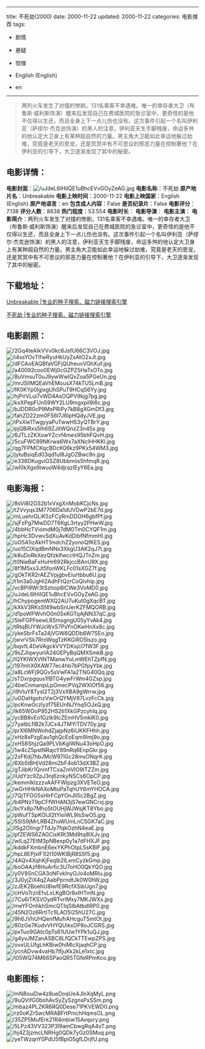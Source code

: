 
---
title: 不死劫(2000)
date: 2000-11-22
updated: 2000-11-22
categories: 电影推荐
tags:
- 剧情
- 悬疑
- 惊悚

- English (English)
- en
---


> 两列火车发生了对撞的惨剧，131名乘客不幸遇难。唯一的幸存者大卫（布鲁斯·威利斯饰演）醒来后发现自己在费城医院的急诊室中，更奇怪的是他不仅得以生还，而且全身上下一点儿伤也没有。这次事件引起一个名叫伊利亚（萨缪尔·杰克逊饰演）的黑人的注意，伊利亚天生手脚残废，命运多舛的他认定大卫身上有某种超自然的力量。男主角大卫能如此幸运地躲过劫难，究竟是老天的恩宠，还是冥冥中有不可思议的邪恶力量在控制著他？在伊利亚的引导下，大卫逐渐发现了其中的秘密。

## **电影详情**：

**电影封面**：<img src="https://image.tmdb.org/t/p/w200/uJdeL6lHiIQE1uBhcEVvGOyZeAG.jpg" alt="/uJdeL6lHiIQE1uBhcEVvGOyZeAG.jpg" title="/uJdeL6lHiIQE1uBhcEVvGOyZeAG.jpg">
**电影名称**：不死劫
**原产地片名**：Unbreakable
**电影上映时间**：2000-11-22
**电影上映国家**：English (English)
**原产地语言**：en
**包含成人内容**：False
**是否纪录片**：False
**电影评分**：7.138
**评分人数**：8838
**热门程度**：53.554
**电影时长**：
**电影导演**：
**电影主演**：
**电影简介**：两列火车发生了对撞的惨剧，131名乘客不幸遇难。唯一的幸存者大卫（布鲁斯·威利斯饰演）醒来后发现自己在费城医院的急诊室中，更奇怪的是他不仅得以生还，而且全身上下一点儿伤也没有。这次事件引起一个名叫伊利亚（萨缪尔·杰克逊饰演）的黑人的注意，伊利亚天生手脚残废，命运多舛的他认定大卫身上有某种超自然的力量。男主角大卫能如此幸运地躲过劫难，究竟是老天的恩宠，还是冥冥中有不可思议的邪恶力量在控制著他？在伊利亚的引导下，大卫逐渐发现了其中的秘密。

## **下载地址**：
[Unbreakable |专业的种子搜索、磁力链接搜索引擎](https://movie.amd794.com:2083/?search=Unbreakable&ordering=&mode=match_phrase&page_size=10&page=1)

[不死劫 |专业的种子搜索、磁力链接搜索引擎](https://movie.amd794.com:2083/?search=%E4%B8%8D%E6%AD%BB%E5%8A%AB&ordering=&mode=match_phrase&page_size=10&page=1)
 

## **电影剧照**：
<img src="https://image.tmdb.org/t/p/original/2Gq4teAIkVVv0kc6JsfU66C3VOJ.jpg" alt="/2Gq4teAIkVVv0kc6JsfU66C3VOJ.jpg" title="/2Gq4teAIkVVv0kc6JsfU66C3VOJ.jpg"><img src="https://image.tmdb.org/t/p/original/i4ssYOvTIfwRyuHkUyZsAtO2xJt.jpg" alt="/i4ssYOvTIfwRyuHkUyZsAtO2xJt.jpg" title="/i4ssYOvTIfwRyuHkUyZsAtO2xJt.jpg"><img src="https://image.tmdb.org/t/p/original/dFCAoEAQBfaVGFjQUheuvVGhXuf.jpg" alt="/dFCAoEAQBfaVGFjQUheuvVGhXuf.jpg" title="/dFCAoEAQBfaVGFjQUheuvVGhXuf.jpg"><img src="https://image.tmdb.org/t/p/original/a40092coo0EWj0cGZPZ5HaTsOTo.jpg" alt="/a40092coo0EWj0cGZPZ5HaTsOTo.jpg" title="/a40092coo0EWj0cGZPZ5HaTsOTo.jpg"><img src="https://image.tmdb.org/t/p/original/8uVmsuT0uJ9ywWwlQxZoa5PGeUn.jpg" alt="/8uVmsuT0uJ9ywWwlQxZoa5PGeUn.jpg" title="/8uVmsuT0uJ9ywWwlQxZoa5PGeUn.jpg"><img src="https://image.tmdb.org/t/p/original/mrJSIlMQEaVhEMousX74kTU5LmB.jpg" alt="/mrJSIlMQEaVhEMousX74kTU5LmB.jpg" title="/mrJSIlMQEaVhEMousX74kTU5LmB.jpg"><img src="https://image.tmdb.org/t/p/original/fK0KYp0lgixgUhSPuT9HCqS6Yy.jpg" alt="/fK0KYp0lgixgUhSPuT9HCqS6Yy.jpg" title="/fK0KYp0lgixgUhSPuT9HCqS6Yy.jpg"><img src="https://image.tmdb.org/t/p/original/hjPirVLui7vWD4AsOQPV9kjg7pg.jpg" alt="/hjPirVLui7vWD4AsOQPV9kjg7pg.jpg" title="/hjPirVLui7vWD4AsOQPV9kjg7pg.jpg"><img src="https://image.tmdb.org/t/p/original/kxXPepFUn59WY2LU9mgxpil9i6c.jpg" alt="/kxXPepFUn59WY2LU9mgxpil9i6c.jpg" title="/kxXPepFUn59WY2LU9mgxpil9i6c.jpg"><img src="https://image.tmdb.org/t/p/original/bJDDR0cP9MsPRiPy7kB8gXGmDf3.jpg" alt="/bJDDR0cP9MsPRiPy7kB8gXGmDf3.jpg" title="/bJDDR0cP9MsPRiPy7kB8gXGmDf3.jpg"><img src="https://image.tmdb.org/t/p/original/fahZD22zm0FS6l7J6lpHQdyJVE.jpg" alt="/fahZD22zm0FS6l7J6lpHQdyJVE.jpg" title="/fahZD22zm0FS6l7J6lpHQdyJVE.jpg"><img src="https://image.tmdb.org/t/p/original/iPxXie1TwgyyaPuTwwH53yQTBrY.jpg" alt="/iPxXie1TwgyyaPuTwwH53yQTBrY.jpg" title="/iPxXie1TwgyyaPuTwwH53yQTBrY.jpg"><img src="https://image.tmdb.org/t/p/original/pjQBiRxs5lh69ZJitWQnzZ3n45s.jpg" alt="/pjQBiRxs5lh69ZJitWQnzZ3n45s.jpg" title="/pjQBiRxs5lh69ZJitWQnzZ3n45s.jpg"><img src="https://image.tmdb.org/t/p/original/6JTLzZKXowYZcvf4mes95bhFQvH.jpg" alt="/6JTLzZKXowYZcvf4mes95bhFQvH.jpg" title="/6JTLzZKXowYZcvf4mes95bhFQvH.jpg"><img src="https://image.tmdb.org/t/p/original/5cuFWC89NKrwa6Wx7aXNclHHKKl.jpg" alt="/5cuFWC89NKrwa6Wx7aXNclHHKKl.jpg" title="/5cuFWC89NKrwa6Wx7aXNclHHKKl.jpg"><img src="https://image.tmdb.org/t/p/original/qg7FPMCKqcBDcK06kz9PKx54WM3.jpg" alt="/qg7FPMCKqcBDcK06kz9PKx54WM3.jpg" title="/qg7FPMCKqcBDcK06kz9PKx54WM3.jpg"><img src="https://image.tmdb.org/t/p/original/jytuBsiqEd03qd1uI8JgOZBwc9n.jpg" alt="/jytuBsiqEd03qd1uI8JgOZBwc9n.jpg" title="/jytuBsiqEd03qd1uI8JgOZBwc9n.jpg"><img src="https://image.tmdb.org/t/p/original/e336DKugviGSZ8Ubbmiis5hfmqR.jpg" alt="/e336DKugviGSZ8Ubbmiis5hfmqR.jpg" title="/e336DKugviGSZ8Ubbmiis5hfmqR.jpg"><img src="https://image.tmdb.org/t/p/original/wI0kXgs6twuoW4djrazIEyY6Ea.jpg" alt="/wI0kXgs6twuoW4djrazIEyY6Ea.jpg" title="/wI0kXgs6twuoW4djrazIEyY6Ea.jpg">

## **电影海报**：
<img src="https://image.tmdb.org/t/p/original/8sVi8I2GS2b1xVxgXnMobKCjcNs.jpg" alt="/8sVi8I2GS2b1xVxgXnMobKCjcNs.jpg" title="/8sVi8I2GS2b1xVxgXnMobKCjcNs.jpg"><img src="https://image.tmdb.org/t/p/original/t2Vvyqs3M7706Da1dUVDwP2bE7d.jpg" alt="/t2Vvyqs3M7706Da1dUVDwP2bE7d.jpg" title="/t2Vvyqs3M7706Da1dUVDwP2bE7d.jpg"><img src="https://image.tmdb.org/t/p/original/mLuehrGLiK5zFCyRmDDOH6gbfPf.jpg" alt="/mLuehrGLiK5zFCyRmDDOH6gbfPf.jpg" title="/mLuehrGLiK5zFCyRmDDOH6gbfPf.jpg"><img src="https://image.tmdb.org/t/p/original/sjFzPg7MwDD7T6KgL3rtyy2PHwW.jpg" alt="/sjFzPg7MwDD7T6KgL3rtyy2PHwW.jpg" title="/sjFzPg7MwDD7T6KgL3rtyy2PHwW.jpg"><img src="https://image.tmdb.org/t/p/original/4bbHcTViomdM0j7dM0Tm0CYQF1m.jpg" alt="/4bbHcTViomdM0j7dM0Tm0CYQF1m.jpg" title="/4bbHcTViomdM0j7dM0Tm0CYQF1m.jpg"><img src="https://image.tmdb.org/t/p/original/hpHc3DvwvSdXuAvKdDibfNfmmHI.jpg" alt="/hpHc3DvwvSdXuAvKdDibfNfmmHI.jpg" title="/hpHc3DvwvSdXuAvKdDibfNfmmHI.jpg"><img src="https://image.tmdb.org/t/p/original/uO5A1izAkHT1mdchZ2yonoQfKE5.jpg" alt="/uO5A1izAkHT1mdchZ2yonoQfKE5.jpg" title="/uO5A1izAkHT1mdchZ2yonoQfKE5.jpg"><img src="https://image.tmdb.org/t/p/original/uo15ClXqdBmNNx3XkgU3AK2qJ7t.jpg" alt="/uo15ClXqdBmNNx3XkgU3AK2qJ7t.jpg" title="/uo15ClXqdBmNNx3XkgU3AK2qJ7t.jpg"><img src="https://image.tmdb.org/t/p/original/k8uDoRkXezQfzklfwcctHQJTnZm.jpg" alt="/k8uDoRkXezQfzklfwcctHQJTnZm.jpg" title="/k8uDoRkXezQfzklfwcctHQJTnZm.jpg"><img src="https://image.tmdb.org/t/p/original/t0NieBaFxHuHr692RkjccBAnU9X.jpg" alt="/t0NieBaFxHuHr692RkjccBAnU9X.jpg" title="/t0NieBaFxHuHr692RkjccBAnU9X.jpg"><img src="https://image.tmdb.org/t/p/original/8f1M5xs3Jt5fonWKLFc01sXGZ7f.jpg" alt="/8f1M5xs3Jt5fonWKLFc01sXGZ7f.jpg" title="/8f1M5xs3Jt5fonWKLFc01sXGZ7f.jpg"><img src="https://image.tmdb.org/t/p/original/gOkTKR2rAEZVpjgbvEiurtbbu6U.jpg" alt="/gOkTKR2rAEZVpjgbvEiurtbbu6U.jpg" title="/gOkTKR2rAEZVpjgbvEiurtbbu6U.jpg"><img src="https://image.tmdb.org/t/p/original/t1m3a0JgHl2AdhFtQzrCoQlvhip.jpg" alt="/t1m3a0JgHl2AdhFtQzrCoQlvhip.jpg" title="/t1m3a0JgHl2AdhFtQzrCoQlvhip.jpg"><img src="https://image.tmdb.org/t/p/original/vcBPi9Wr3tSztiop8ICWe3VoMD0.jpg" alt="/vcBPi9Wr3tSztiop8ICWe3VoMD0.jpg" title="/vcBPi9Wr3tSztiop8ICWe3VoMD0.jpg"><img src="https://image.tmdb.org/t/p/original/uJdeL6lHiIQE1uBhcEVvGOyZeAG.jpg" alt="/uJdeL6lHiIQE1uBhcEVvGOyZeAG.jpg" title="/uJdeL6lHiIQE1uBhcEVvGOyZeAG.jpg"><img src="https://image.tmdb.org/t/p/original/hChypogemWXQ2AU7uKut0gXqcBT.jpg" alt="/hChypogemWXQ2AU7uKut0gXqcBT.jpg" title="/hChypogemWXQ2AU7uKut0gXqcBT.jpg"><img src="https://image.tmdb.org/t/p/original/kXkV3RKsSf49wbSnUerKZFMQORB.jpg" alt="/kXkV3RKsSf49wbSnUerKZFMQORB.jpg" title="/kXkV3RKsSf49wbSnUerKZFMQORB.jpg"><img src="https://image.tmdb.org/t/p/original/d1poWPWvhO0n05xKGTqAjNN37qC.jpg" alt="/d1poWPWvhO0n05xKGTqAjNN37qC.jpg" title="/d1poWPWvhO0n05xKGTqAjNN37qC.jpg"><img src="https://image.tmdb.org/t/p/original/5IeFGPFeewL8SmsgngU05yYvAk4.jpg" alt="/5IeFGPFeewL8SmsgngU05yYvAk4.jpg" title="/5IeFGPFeewL8SmsgngU05yYvAk4.jpg"><img src="https://image.tmdb.org/t/p/original/tRtqBUYWJcWxS7PsYnOKwHnXx8c.jpg" alt="/tRtqBUYWJcWxS7PsYnOKwHnXx8c.jpg" title="/tRtqBUYWJcWxS7PsYnOKwHnXx8c.jpg"><img src="https://image.tmdb.org/t/p/original/ykeSbrFsTa24jVGW6QDDb6W7SEo.jpg" alt="/ykeSbrFsTa24jVGW6QDDb6W7SEo.jpg" title="/ykeSbrFsTa24jVGW6QDDb6W7SEo.jpg"><img src="https://image.tmdb.org/t/p/original/jwvrVSk7RroWqgTzKKGiRO5lszo.jpg" alt="/jwvrVSk7RroWqgTzKKGiRO5lszo.jpg" title="/jwvrVSk7RroWqgTzKKGiRO5lszo.jpg"><img src="https://image.tmdb.org/t/p/original/bqvfL4DeVAgckVVYDKsjcl7fW3F.jpg" alt="/bqvfL4DeVAgckVVYDKsjcl7fW3F.jpg" title="/bqvfL4DeVAgckVVYDKsjcl7fW3F.jpg"><img src="https://image.tmdb.org/t/p/original/9sZJIqwyurIA24GEPyBqQMXSmkB.jpg" alt="/9sZJIqwyurIA24GEPyBqQMXSmkB.jpg" title="/9sZJIqwyurIA24GEPyBqQMXSmkB.jpg"><img src="https://image.tmdb.org/t/p/original/lQYKIWXVtNTManwYuLmWEhTZpfN.jpg" alt="/lQYKIWXVtNTManwYuLmWEhTZpfN.jpg" title="/lQYKIWXVtNTManwYuLmWEhTZpfN.jpg"><img src="https://image.tmdb.org/t/p/original/197mhX0XAW77ec4hb7bPGfpyYbk.jpg" alt="/197mhX0XAW77ec4hb7bPGfpyYbk.jpg" title="/197mhX0XAW77ec4hb7bPGfpyYbk.jpg"><img src="https://image.tmdb.org/t/p/original/a8LcWFj9QGv5sVwFA1a2TNG40Qq.jpg" alt="/a8LcWFj9QGv5sVwFA1a2TNG40Qq.jpg" title="/a8LcWFj9QGv5sVwFA1a2TNG40Qq.jpg"><img src="https://image.tmdb.org/t/p/original/sTDxrpgqus1fBTO4ywFrWm4GZsp.jpg" alt="/sTDxrpgqus1fBTO4ywFrWm4GZsp.jpg" title="/sTDxrpgqus1fBTO4ywFrWm4GZsp.jpg"><img src="https://image.tmdb.org/t/p/original/4beCnmarqsLpGmecPVq2WXlOf56.jpg" alt="/4beCnmarqsLpGmecPVq2WXlOf56.jpg" title="/4beCnmarqsLpGmecPVq2WXlOf56.jpg"><img src="https://image.tmdb.org/t/p/original/i9VluY8TysI2T2j3VxXBA9gWrrw.jpg" alt="/i9VluY8TysI2T2j3VxXBA9gWrrw.jpg" title="/i9VluY8TysI2T2j3VxXBA9gWrrw.jpg"><img src="https://image.tmdb.org/t/p/original/uGDaHgohzVwOrQYMjV87LvzFcCk.jpg" alt="/uGDaHgohzVwOrQYMjV87LvzFcCk.jpg" title="/uGDaHgohzVwOrQYMjV87LvzFcCk.jpg"><img src="https://image.tmdb.org/t/p/original/pcKnw0czlyzf75EUnNJYnq5OJxQ.jpg" alt="/pcKnw0czlyzf75EUnNJYnq5OJxQ.jpg" title="/pcKnw0czlyzf75EUnNJYnq5OJxQ.jpg"><img src="https://image.tmdb.org/t/p/original/lk65WOoP952HS2ti1XkGPzcyhIq.jpg" alt="/lk65WOoP952HS2ti1XkGPzcyhIq.jpg" title="/lk65WOoP952HS2ti1XkGPzcyhIq.jpg"><img src="https://image.tmdb.org/t/p/original/ycBB8vEo1GzIk9lcZEmHV5mklK0.jpg" alt="/ycBB8vEo1GzIk9lcZEmHV5mklK0.jpg" title="/ycBB8vEo1GzIk9lcZEmHV5mklK0.jpg"><img src="https://image.tmdb.org/t/p/original/7yatbLfIB2k7JCx4JTMYiTDV70y.jpg" alt="/7yatbLfIB2k7JCx4JTMYiTDV70y.jpg" title="/7yatbLfIB2k7JCx4JTMYiTDV70y.jpg"><img src="https://image.tmdb.org/t/p/original/prXl6MNWohdZjajpNz6iUKKFHhh.jpg" alt="/prXl6MNWohdZjajpNz6iUKKFHhh.jpg" title="/prXl6MNWohdZjajpNz6iUKKFHhh.jpg"><img src="https://image.tmdb.org/t/p/original/xHz8xPzgEau1ghQcEoEqm9Imj9o.jpg" alt="/xHz8xPzgEau1ghQcEoEqm9Imj9o.jpg" title="/xHz8xPzgEau1ghQcEoEqm9Imj9o.jpg"><img src="https://image.tmdb.org/t/p/original/xHS6ShjzQa9PLVbKgIWNu43oHpO.jpg" alt="/xHS6ShjzQa9PLVbKgIWNu43oHpO.jpg" title="/xHS6ShjzQa9PLVbKgIWNu43oHpO.jpg"><img src="https://image.tmdb.org/t/p/original/1w4cZ5pstNRajcY89nRq6EnpGkr.jpg" alt="/1w4cZ5pstNRajcY89nRq6EnpGkr.jpg" title="/1w4cZ5pstNRajcY89nRq6EnpGkr.jpg"><img src="https://image.tmdb.org/t/p/original/2xFKdj7hbJMcW97lGc28msONqrK.jpg" alt="/2xFKdj7hbJMcW97lGc28msONqrK.jpg" title="/2xFKdj7hbJMcW97lGc28msONqrK.jpg"><img src="https://image.tmdb.org/t/p/original/6Xb5tBHjVd28mi2bF4ob13dX3BZ.jpg" alt="/6Xb5tBHjVd28mi2bF4ob13dX3BZ.jpg" title="/6Xb5tBHjVd28mi2bF4ob13dX3BZ.jpg"><img src="https://image.tmdb.org/t/p/original/gTJibKr1QnmfTCxaZmVlO9ITZZm.jpg" alt="/gTJibKr1QnmfTCxaZmVlO9ITZZm.jpg" title="/gTJibKr1QnmfTCxaZmVlO9ITZZm.jpg"><img src="https://image.tmdb.org/t/p/original/iUdYzc9ZpJ3nj6znkyNSCs6OpCP.jpg" alt="/iUdYzc9ZpJ3nj6znkyNSCs6OpCP.jpg" title="/iUdYzc9ZpJ3nj6znkyNSCs6OpCP.jpg"><img src="https://image.tmdb.org/t/p/original/kemmIkIzzzvAAFFWlpzg3XVETeO.jpg" alt="/kemmIkIzzzvAAFFWlpzg3XVETeO.jpg" title="/kemmIkIzzzvAAFFWlpzg3XVETeO.jpg"><img src="https://image.tmdb.org/t/p/original/wGrHHkNAXoMtuPaTqhUY6mYHOCA.jpg" alt="/wGrHHkNAXoMtuPaTqhUY6mYHOCA.jpg" title="/wGrHHkNAXoMtuPaTqhUY6mYHOCA.jpg"><img src="https://image.tmdb.org/t/p/original/7QjTFOG5sHlrFCpYOnJll5c2BgZ.jpg" alt="/7QjTFOG5sHlrFCpYOnJll5c2BgZ.jpg" title="/7QjTFOG5sHlrFCpYOnJll5c2BgZ.jpg"><img src="https://image.tmdb.org/t/p/original/b4PNzT9pCFfWHAN3jS7ewGNCrxj.jpg" alt="/b4PNzT9pCFfWHAN3jS7ewGNCrxj.jpg" title="/b4PNzT9pCFfWHAN3jS7ewGNCrxj.jpg"><img src="https://image.tmdb.org/t/p/original/bcYx8p7Mho5tOUHjWJWsjKT8Ybo.jpg" alt="/bcYx8p7Mho5tOUHjWJWsjKT8Ybo.jpg" title="/bcYx8p7Mho5tOUHjWJWsjKT8Ybo.jpg"><img src="https://image.tmdb.org/t/p/original/pWufTSpKOIJI2tYioiWL9lsSwO5.jpg" alt="/pWufTSpKOIJI2tYioiWL9lsSwO5.jpg" title="/pWufTSpKOIJI2tYioiWL9lsSwO5.jpg"><img src="https://image.tmdb.org/t/p/original/5SlS9jMrLRB4ZhoWUmLnC5GK7aC.jpg" alt="/5SlS9jMrLRB4ZhoWUmLnC5GK7aC.jpg" title="/5SlS9jMrLRB4ZhoWUmLnC5GK7aC.jpg"><img src="https://image.tmdb.org/t/p/original/lSg2OlIngr7TdJy7fqkOzhN4eaE.jpg" alt="/lSg2OlIngr7TdJy7fqkOzhN4eaE.jpg" title="/lSg2OlIngr7TdJy7fqkOzhN4eaE.jpg"><img src="https://image.tmdb.org/t/p/original/pfZEWS6ZAGCixKRt3Md9tq8lXJv.jpg" alt="/pfZEWS6ZAGCixKRt3Md9tq8lXJv.jpg" title="/pfZEWS6ZAGCixKRt3Md9tq8lXJv.jpg"><img src="https://image.tmdb.org/t/p/original/wILq27EtM3pNBexp0y1a7dFHXJF.jpg" alt="/wILq27EtM3pNBexp0y1a7dFHXJF.jpg" title="/wILq27EtM3pNBexp0y1a7dFHXJF.jpg"><img src="https://image.tmdb.org/t/p/original/kddkFXmbnE6exYKPhOtpL5sKBlF.jpg" alt="/kddkFXmbnE6exYKPhOtpL5sKBlF.jpg" title="/kddkFXmbnE6exYKPhOtpL5sKBlF.jpg"><img src="https://image.tmdb.org/t/p/original/hpL8EPjxIF1I2t10WKlBjR8S5f5.jpg" alt="/hpL8EPjxIF1I2t10WKlBjR8S5f5.jpg" title="/hpL8EPjxIF1I2t10WKlBjR8S5f5.jpg"><img src="https://image.tmdb.org/t/p/original/4AQv4XqhKjFeqlb2lLxmCyzkGmp.jpg" alt="/4AQv4XqhKjFeqlb2lLxmCyzkGmp.jpg" title="/4AQv4XqhKjFeqlb2lLxmCyzkGmp.jpg"><img src="https://image.tmdb.org/t/p/original/boOAAzf8HuArfic3U7oHO0QkYQO.jpg" alt="/boOAAzf8HuArfic3U7oHO0QkYQO.jpg" title="/boOAAzf8HuArfic3U7oHO0QkYQO.jpg"><img src="https://image.tmdb.org/t/p/original/y0V9SnCGA3oNFvkInyOJo4oMRlu.jpg" alt="/y0V9SnCGA3oNFvkInyOJo4oMRlu.jpg" title="/y0V9SnCGA3oNFvkInyOJo4oMRlu.jpg"><img src="https://image.tmdb.org/t/p/original/3J0yjZiX4qZAabPprndtJk0W0hW.jpg" alt="/3J0yjZiX4qZAabPprndtJk0W0hW.jpg" title="/3J0yjZiX4qZAabPprndtJk0W0hW.jpg"><img src="https://image.tmdb.org/t/p/original/zJEK2BoehU8lwfE9RcfXSibUgn7.jpg" alt="/zJEK2BoehU8lwfE9RcfXSibUgn7.jpg" title="/zJEK2BoehU8lwfE9RcfXSibUgn7.jpg"><img src="https://image.tmdb.org/t/p/original/cHVo7rziiEfvLxLKgBOr8xIHTmN.jpg" alt="/cHVo7rziiEfvLxLKgBOr8xIHTmN.jpg" title="/cHVo7rziiEfvLxLKgBOr8xIHTmN.jpg"><img src="https://image.tmdb.org/t/p/original/7Cu6iTKSVOydRTvrlMxy7MKJWXx.jpg" alt="/7Cu6iTKSVOydRTvrlMxy7MKJWXx.jpg" title="/7Cu6iTKSVOydRTvrlMxy7MKJWXx.jpg"><img src="https://image.tmdb.org/t/p/original/meYFOnhkhSmcQTIqSIbAtbdlRP0.jpg" alt="/meYFOnhkhSmcQTIqSIbAtbdlRP0.jpg" title="/meYFOnhkhSmcQTIqSIbAtbdlRP0.jpg"><img src="https://image.tmdb.org/t/p/original/45N2Oz6RrtITc1lLAO5l25hU27C.jpg" alt="/45N2Oz6RrtITc1lLAO5l25hU27C.jpg" title="/45N2Oz6RrtITc1lLAO5l25hU27C.jpg"><img src="https://image.tmdb.org/t/p/original/9h6JVhUHQenfMufrAHcguT5mtOt.jpg" alt="/9h6JVhUHQenfMufrAHcguT5mtOt.jpg" title="/9h6JVhUHQenfMufrAHcguT5mtOt.jpg"><img src="https://image.tmdb.org/t/p/original/80zGe7KudvVHYQUikxDP8oJCGRS.jpg" alt="/80zGe7KudvVHYQUikxDP8oJCGRS.jpg" title="/80zGe7KudvVHYQUikxDP8oJCGRS.jpg"><img src="https://image.tmdb.org/t/p/original/pxTuo9GAtc0pTs61UUw1YPk1uQJ.jpg" alt="/pxTuo9GAtc0pTs61UUw1YPk1uQJ.jpg" title="/pxTuo9GAtc0pTs61UUw1YPk1uQJ.jpg"><img src="https://image.tmdb.org/t/p/original/g4yvJMZanASBC8LfQCkTTEwpZPS.jpg" alt="/g4yvJMZanASBC8LfQCkTTEwpZPS.jpg" title="/g4yvJMZanASBC8LfQCkTTEwpZPS.jpg"><img src="https://image.tmdb.org/t/p/original/ovxULUfgLhKBiw0hiMlcXjaqhCP.jpg" alt="/ovxULUfgLhKBiw0hiMlcXjaqhCP.jpg" title="/ovxULUfgLhKBiw0hiMlcXjaqhCP.jpg"><img src="https://image.tmdb.org/t/p/original/ycnADvw4vaHb7tfjuKk2kLe1xtc.jpg" alt="/ycnADvw4vaHb7tfjuKk2kLe1xtc.jpg" title="/ycnADvw4vaHb7tfjuKk2kLe1xtc.jpg"><img src="https://image.tmdb.org/t/p/original/l05WQ74M66SPaoQR5TGfeRPmKco.jpg" alt="/l05WQ74M66SPaoQR5TGfeRPmKco.jpg" title="/l05WQ74M66SPaoQR5TGfeRPmKco.jpg">

## **电影图标**：
<img src="https://image.tmdb.org/t/p/original/mN8ouiDw4z8ueDoqUe4JlnXqMyL.png" alt="/mN8ouiDw4z8ueDoqUe4JlnXqMyL.png" title="/mN8ouiDw4z8ueDoqUe4JlnXqMyL.png"><img src="https://image.tmdb.org/t/p/original/9uQVifG0bohAvSyZySzgnsPxSSm.png" alt="/9uQVifG0bohAvSyZySzgnsPxSSm.png" title="/9uQVifG0bohAvSyZySzgnsPxSSm.png"><img src="https://image.tmdb.org/t/p/original/mbaz4PLZKR6RQ0Dese71PKVEWD0.png" alt="/mbaz4PLZKR6RQ0Dese71PKVEWD0.png" title="/mbaz4PLZKR6RQ0Dese71PKVEWD0.png"><img src="https://image.tmdb.org/t/p/original/rz0oKZr5wcMRABFrtPmchHqmsOL.png" alt="/rz0oKZr5wcMRABFrtPmchHqmsOL.png" title="/rz0oKZr5wcMRABFrtPmchHqmsOL.png"><img src="https://image.tmdb.org/t/p/original/35ZP5MufErk21R4mbiw15Avqory.png" alt="/35ZP5MufErk21R4mbiw15Avqory.png" title="/35ZP5MufErk21R4mbiw15Avqory.png"><img src="https://image.tmdb.org/t/p/original/5LPz43VV323P3l9amCbwgRqA4vT.png" alt="/5LPz43VV323P3l9amCbwgRqA4vT.png" title="/5LPz43VV323P3l9amCbwgRqA4vT.png"><img src="https://image.tmdb.org/t/p/original/hj4Z3jzmcLNRHg0QDk7yGz0SMuq.png" alt="/hj4Z3jzmcLNRHg0QDk7yGz0SMuq.png" title="/hj4Z3jzmcLNRHg0QDk7yGz0SMuq.png"><img src="https://image.tmdb.org/t/p/original/yeTWzqnY0PdU5fBpiO5gfLDrjfU.png" alt="/yeTWzqnY0PdU5fBpiO5gfLDrjfU.png" title="/yeTWzqnY0PdU5fBpiO5gfLDrjfU.png">
